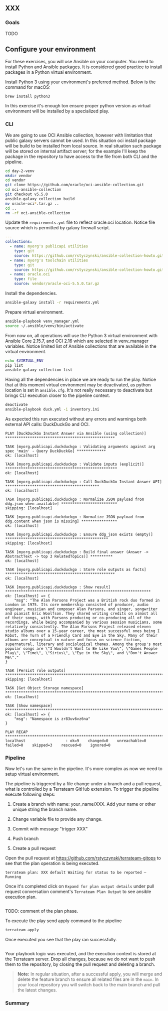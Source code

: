 ## XXX

### Goals

TODO

## Configure your environment

For these exercises, you will use Ansible on your computer. You need to install Python and Ansible packages. It is considered good practice to install packages in a Python virtual environment.

Install Python 3 using your environment's preferred method. Below is the command for macOS:

```bash
brew install python3
```

In this exercise it's enough ton ensure proper python version as virtual environment will be installed by a specialized play.

### CLI

We are going to use OCI Ansible collection, however with limitation that public galaxy servers cannot be used. In this situation oci install package will be build to be installed from local source. In real situation such package will be stored on internal artifact server; for the example I'll keep the package in the repository to have access to the file from both CLI and the pipeline.

```bash
cd day-2-venv
mkdir vendor
cd vendor
git clone https://github.com/oracle/oci-ansible-collection.git
cd oci-ansible-collection
git checkout v5.5.0
ansible-galaxy collection build 
mv oracle-oci*.tar.gz ..
cd ..
rm -rf oci-ansible-collection
```

Update the `requirements.yml` file to reflect oracle.oci location. Notice file source which is permitted by galaxy firewall script.

```yml
---
collections:
  - name: myorg's publicapi utilities
    type: git
    source: https://github.com/rstyczynski/ansible-collection-howto.git#/collections/ansible_collections/myorg/publicapi
  - name: myorg's toolchain utilities
    type: git
    source: https://github.com/rstyczynski/ansible-collection-howto.git#/collections/ansible_collections/myorg/toolchain
  - name: oracle.oci
    type: file
    source: vendor/oracle-oci-5.5.0.tar.gz
```

Install the dependencies.

```bash
ansible-galaxy install -r requirements.yml
```

Prepare virtual environment.

```bash
ansible-playbook venv_manager.yml
source ~/.ansible/venv/bin/activate
```

From now on, all operations will use the Python 3 virtual environment with Ansible Core 2.15.7, and OCI 2.16 which are selected in venv_manager variables. Notice limited list of Ansible collections that are available in the virtual environment.

```bash
echo $VIRTUAL_ENV
pip list
ansible-galaxy collection list
```

Having all the dependencies in place we are ready tu run the play. Notice that at this moment virtual environment may be deactivated, as python location is set in `ansible.cfg`. It's not really necessary to deactivate but brings CLI execution closer to the pipeline context.

```bash
deactivate
ansible-playbook duck.yml -i inventory.ini 
```

As expected this run executed without any errors and warnings both external API calls: DuckDuckGo and OCI.

```text
PLAY [DuckDuckGo Instant Answer via Ansible (using collection)] *************************************************

TASK [myorg.publicapi.duckduckgo : Validating arguments against arg spec 'main' - Query DuckDuckGo] *************
ok: [localhost]

TASK [myorg.publicapi.duckduckgo : Validate inputs (explicit)] **************************************************
ok: [localhost]

TASK [myorg.publicapi.duckduckgo : Call DuckDuckGo Instant Answer API] ******************************************
ok: [localhost]

TASK [myorg.publicapi.duckduckgo : Normalize JSON payload from ddg.json when available] *************************
skipping: [localhost]

TASK [myorg.publicapi.duckduckgo : Normalize JSON payload from ddg.content when json is missing] ****************
ok: [localhost]

TASK [myorg.publicapi.duckduckgo : Ensure ddg_json exists (empty)] **********************************************
skipping: [localhost]

TASK [myorg.publicapi.duckduckgo : Build final answer (Answer -> AbstractText -> top 3 RelatedTopics)] **********
ok: [localhost]

TASK [myorg.publicapi.duckduckgo : Store role outputs as facts] *************************************************
ok: [localhost]

TASK [myorg.publicapi.duckduckgo : Show result] *****************************************************************
ok: [localhost] => {
    "msg": "The Alan Parsons Project was a British rock duo formed in London in 1975. Its core membership consisted of producer, audio engineer, musician and composer Alan Parsons, and singer, songwriter and pianist Eric Woolfson. They shared writing credits on almost all of their songs, with Parsons producing or co-producing all of the recordings, while being accompanied by various session musicians, some relatively consistently. The Alan Parsons Project released eleven studio albums over a 15-year career, the most successful ones being I Robot, The Turn of a Friendly Card and Eye in the Sky. Many of their albums are conceptual in nature and focus on science fiction, supernatural, literary and sociological themes. Among the group's most popular songs are \"I Wouldn't Want to Be Like You\", \"Games People Play\", \"Time\", \"Sirius\", \"Eye in the Sky\", and \"Don't Answer Me\"."
}

TASK [Persist role outputs] *************************************************************************************
skipping: [localhost]

TASK [Get Object Storage namespace] *****************************************************************************
ok: [localhost]

TASK [Show namespace] *******************************************************************************************
ok: [localhost] => {
    "msg": "Namespace is zr83uv6vz6na"
}

PLAY RECAP ******************************************************************************************************
localhost                  : ok=9    changed=0    unreachable=0    failed=0    skipped=3    rescued=0    ignored=0   
```

### Pipeline

Now let's run the same in the pipeline. It's more complex as now we need to setup virtual environment.


The pipeline is triggered by a file change under a branch and a pull request, what is controlled by a Terrateam GitHub extension. To trigger the pipeline execute following steps:

1. Create a branch with name: your_name/XXX. Add your name or other unique string the branch name.

2. Change variable file to provide any change.

3. Commit with message "trigger XXX"

4. Push branch

5. Create a pull request

Open the pull request at https://github.com/rstyczynski/terrateam-gitops to see that the plan operation is being executed.

```text
terrateam plan: XXX default Waiting for status to be reported — Running
```

Once it's completed click on `Expand for plan output details` under pull request conversation comment's `Terrateam Plan Output` to see ansible execution plan.

```text
```

TODO: comment of the plan phase.

To execute the play send apply command to the pipeline

```bash
terrateam apply
```

Once executed you see that the play ran successfully.

```text
```

Your playbook logic was executed, and the execution context is stored at the Terrateam server. Drop all changes, because we do not want to push them to the repository, by closing the pull request and deleting a branch.

> **Note:** In regular situation, after a successful apply, you will merge and delete the feature branch to ensure all related files are in the `main`. In your local repository you will switch back to the main branch and pull the latest changes.

### Summary

